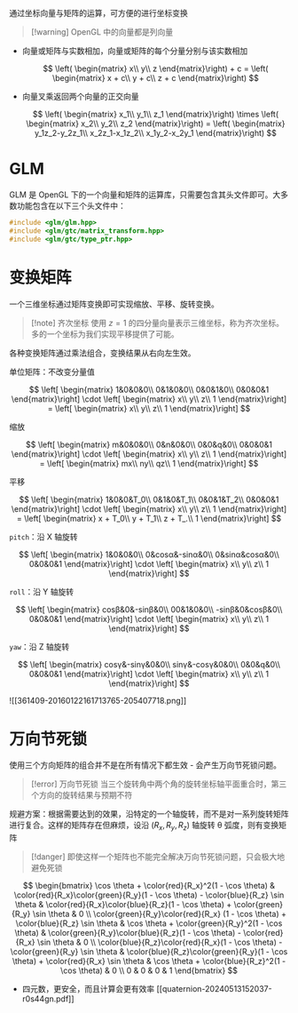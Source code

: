 通过坐标向量与矩阵的运算，可方便的进行坐标变换

> [!warning] OpenGL 中的向量都是列向量

* 向量或矩阵与实数相加，向量或矩阵的每个分量分别与该实数相加

  $$
  \left( \begin{matrix}
  x\\
  y\\
  z  \end{matrix}\right) + c = 
  \left( \begin{matrix}
  x + c\\
  y + c\\
  z + c  \end{matrix}\right)
  $$
* 向量叉乘返回两个向量的正交向量

  $$
  \left( \begin{matrix}
  x_1\\
  y_1\\
  z_1  \end{matrix}\right)
  \times
  \left( \begin{matrix}
  x_2\\
  y_2\\
  z_2  \end{matrix}\right) = 
  \left( \begin{matrix}
  y_1z_2-y_2z_1\\
  x_2z_1-x_1z_2\\
  x_1y_2-x_2y_1  \end{matrix}\right)
  $$

# GLM

GLM 是 OpenGL 下的一个向量和矩阵的运算库，只需要包含其头文件即可。大多数功能包含在以下三个头文件中：

```c++
#include <glm/glm.hpp>
#include <glm/gtc/matrix_transform.hpp>
#include <glm/gtc/type_ptr.hpp>
```
# 变换矩阵

一个三维坐标通过矩阵变换即可实现缩放、平移、旋转变换。

> [!note] 齐次坐标
> 使用 $z=1$ 的四分量向量表示三维坐标，称为齐次坐标。多的一个坐标为我们实现平移提供了可能。

各种变换矩阵通过乘法组合，变换结果从右向左生效。

单位矩阵：不改变分量值

$$
\left[ \begin{matrix}
1&0&0&0\\
0&1&0&0\\
0&0&1&0\\
0&0&0&1 \end{matrix}\right] \cdot
\left[ \begin{matrix}
x\\
y\\
z\\
1 \end{matrix}\right] = 
\left[ \begin{matrix}
x\\
y\\
z\\
1 \end{matrix}\right]
$$

缩放

$$
\left[ \begin{matrix}
m&0&0&0\\
0&n&0&0\\
0&0&q&0\\
0&0&0&1 \end{matrix}\right] \cdot
\left[ \begin{matrix}
x\\
y\\
z\\
1 \end{matrix}\right] = 
\left[ \begin{matrix}
mx\\
ny\\
qz\\
1 \end{matrix}\right]
$$

平移

$$
\left[ \begin{matrix}
1&0&0&T_0\\
0&1&0&T_1\\
0&0&1&T_2\\
0&0&0&1 \end{matrix}\right] \cdot
\left[ \begin{matrix}
x\\
y\\
z\\
1 \end{matrix}\right] = 
\left[ \begin{matrix}
x + T_0\\
y + T_1\\
z + T_.\\
1 \end{matrix}\right]
$$

`pitch`：沿 X 轴旋转

$$
\left[ \begin{matrix}
1&0&0&0\\
0&cosα&-sinα&0\\
0&sinα&cosα&0\\
0&0&0&1 \end{matrix}\right] \cdot
\left[ \begin{matrix}
x\\
y\\
z\\
1 \end{matrix}\right]
$$

`roll`：沿 Y 轴旋转

$$
\left[ \begin{matrix}
cosβ&0&-sinβ&0\\
00&1&0&0\\
-sinβ&0&cosβ&0\\
0&0&0&1 \end{matrix}\right] \cdot
\left[ \begin{matrix}
x\\
y\\
z\\
1 \end{matrix}\right]
$$

`yaw`：沿 Z 轴旋转

$$
\left[ \begin{matrix}
cosγ&-sinγ&0&0\\
sinγ&-cosγ&0&0\\
0&0&q&0\\
0&0&0&1 \end{matrix}\right] \cdot
\left[ \begin{matrix}
x\\
y\\
z\\
1 \end{matrix}\right]
$$

![[361409-20160122161713765-205407718.png]] 
# 万向节死锁

使用三个方向矩阵的组合并不是在所有情况下都生效 - 会产生万向节死锁问题。

> [!error] 万向节死锁
> 当三个旋转角中两个角的旋转坐标轴平面重合时，第三个方向的旋转结果与预期不符

规避方案：根据需要达到的效果，沿特定的一个轴旋转，而不是对一系列旋转矩阵进行复合。这样的矩阵存在但麻烦，设沿 $(R_x, R_y, R_z)$ 轴旋转 θ 弧度，则有变换矩阵

> [!danger] 即使这样一个矩阵也不能完全解决万向节死锁问题，只会极大地避免死锁

$$
\begin{bmatrix} \cos \theta + \color{red}{R_x}^2(1 - \cos \theta) & \color{red}{R_x}\color{green}{R_y}(1 - \cos \theta) - \color{blue}{R_z} \sin \theta & \color{red}{R_x}\color{blue}{R_z}(1 - \cos \theta) + \color{green}{R_y} \sin \theta & 0 \\ \color{green}{R_y}\color{red}{R_x} (1 - \cos \theta) + \color{blue}{R_z} \sin \theta & \cos \theta + \color{green}{R_y}^2(1 - \cos \theta) & \color{green}{R_y}\color{blue}{R_z}(1 - \cos \theta) - \color{red}{R_x} \sin \theta & 0 \\ \color{blue}{R_z}\color{red}{R_x}(1 - \cos \theta) - \color{green}{R_y} \sin \theta & \color{blue}{R_z}\color{green}{R_y}(1 - \cos \theta) + \color{red}{R_x} \sin \theta & \cos \theta + \color{blue}{R_z}^2(1 - \cos \theta) & 0 \\ 0 & 0 & 0 & 1 \end{bmatrix}
$$

* 四元数，更安全，而且计算会更有效率 [[quaternion-20240513152037-r0s44gn.pdf]]